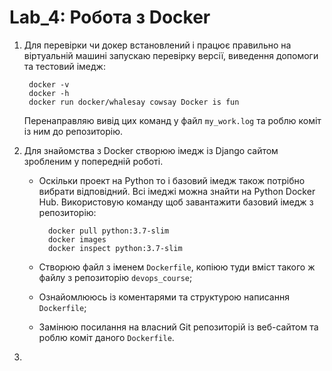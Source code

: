 # Lab_4: Робота з Docker

1. Для перевірки чи докер встановлений і працює правильно на віртуальній машині запускаю перевірку версії, виведення допомоги та тестовий імедж: 
        
        docker -v
        docker -h
        docker run docker/whalesay cowsay Docker is fun
    
    Перенаправляю вивід цих команд у файл `my_work.log` та роблю коміт із ним до репозиторію.
2. Для знайомства з Docker створюю імедж із Django сайтом зробленим у попередній роботі.  
   * Оскільки проект на Python то і базовий імедж також потрібно вибрати відповідний. Всі імеджі можна знайти на Python Docker Hub. Використовую команду щоб завантажити базовий імедж з репозиторію:
         
           docker pull python:3.7-slim
           docker images
           docker inspect python:3.7-slim
           
   * Створюю файл з іменем `Dockerfile`, копіюю туди вміст такого ж файлу з репозиторію `devops_course`;
   * Ознайомлююсь із коментарями та структурою написання `Dockerfile`;
   * Замінюю посилання на власний Git репозиторій із веб-сайтом та роблю коміт даного `Dockerfile`.
3. 